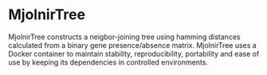 # MjolnirTree

MjolnirTree constructs a neigbor-joining tree using hamming distances calculated from a binary gene presence/absence matrix. MjolnirTree uses a Docker container to maintain stability, reproducibility, portability and ease of use by keeping its dependencies in controlled environments.
